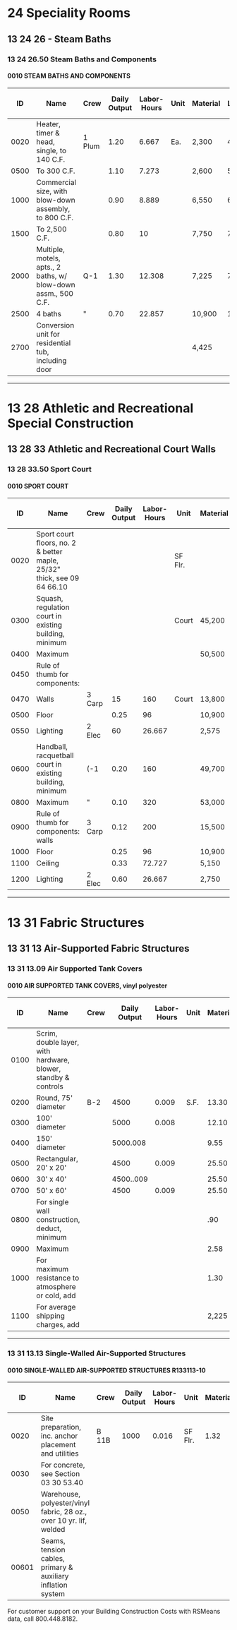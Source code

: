# 24 Speciality Rooms

## 13 24 26 - Steam Baths

### 13 24 26.50 Steam Baths and Components

#### 0010 STEAM BATHS AND COMPONENTS

| ID   | Name                                                                 | Crew     | Daily Output | Labor-Hours | Unit      | Material | Labor | Equipment | Total  | Total Incl O&P |
|------|----------------------------------------------------------------------|----------|--------------|-------------|-----------|----------|-------|-----------|--------|---------------|
| 0020 | Heater, timer & head, single, to 140 C.F.                            | 1 Plum   | 1.20         | 6.667       | Ea.       | 2,300    | 465   |           | 2,765  | 3,225         |
| 0500 | To 300 C.F.                                                          |          | 1.10         | 7.273       |           | 2,600    | 510   |           | 3,110  | 3,600         |
| 1000 | Commercial size, with blow-down assembly, to 800 C.F.                |          | 0.90         | 8.889       |           | 6,550    | 620   |           | 7,170  | 8,125         |
| 1500 | To 2,500 C.F.                                                        |          | 0.80         | 10          |           | 7,750    | 700   |           | 8,450  | 9,575         |
| 2000 | Multiple, motels, apts., 2 baths, w/ blow-down assm., 500 C.F.       | Q-1      | 1.30         | 12.308      |           | 7,225    | 775   |           | 8,000  | 9,100         |
| 2500 | 4 baths                                                              | "        | 0.70         | 22.857      |           | 10,900   | 1,425 |           | 12,325 | 14,200        |
| 2700 | Conversion unit for residential tub, including door                   |          |              |             |           | 4,425    |       |           | 4,425  | 4,875         |

---

# 13 28 Athletic and Recreational Special Construction

## 13 28 33 Athletic and Recreational Court Walls

### 13 28 33.50 Sport Court

#### 0010 SPORT COURT

| ID   | Name                                                                 | Crew     | Daily Output | Labor-Hours | Unit      | Material | Labor | Equipment | Total  | Total Incl O&P |
|------|----------------------------------------------------------------------|----------|--------------|-------------|-----------|----------|-------|-----------|--------|---------------|
| 0020 | Sport court floors, no. 2 & better maple, 25/32" thick, see 09 64 66.10 |          |              |             | SF Flr.   |          |       |           |        |               |
| 0300 | Squash, regulation court in existing building, minimum               |          |              |             | Court     | 45,200   |       |           | 45,200 | 49,700        |
| 0400 | Maximum                                                              |          |              |             |           | 50,500   |       |           | 50,500 | 55,500        |
| 0450 | Rule of thumb for components:                                        |          |              |             |           |          |       |           |        |               |
| 0470 | Walls                                                                | 3 Carp   | 15           | 160         | Court     | 13,800   | 9,000 |           | 22,800 | 28,600        |
| 0500 | Floor                                                                |          | 0.25         | 96          |           | 10,900   | 5,400 |           | 16,300 | 20,100        |
| 0550 | Lighting                                                             | 2 Elec   | 60           | 26.667      |           | 2,575    | 1,775 |           | 4,350  | 5,475         |
| 0600 | Handball, racquetball court in existing building, minimum            | (-1      | 0.20         | 160         |           | 49,700   | 8,575 |           | 58,275 | 67,500        |
| 0800 | Maximum                                                              | "        | 0.10         | 320         |           | 53,000   | 17,200|           | 70,200 | 83,500        |
| 0900 | Rule of thumb for components: walls                                  | 3 Carp   | 0.12         | 200         |           | 15,500   | 11,300|           | 26,800 | 33,800        |
| 1000 | Floor                                                                |          | 0.25         | 96          |           | 10,900   | 5,400 |           | 16,300 | 20,100        |
| 1100 | Ceiling                                                              |          | 0.33         | 72.727      |           | 5,150    | 4,100 |           | 9,250  | 11,800        |
| 1200 | Lighting                                                             | 2 Elec   | 0.60         | 26.667      |           | 2,750    | 1,775 |           | 4,525  | 5,650         |

---

# 13 31 Fabric Structures

## 13 31 13 Air-Supported Fabric Structures

### 13 31 13.09 Air Supported Tank Covers

#### 0010 AIR SUPPORTED TANK COVERS, vinyl polyester

| ID   | Name                                                                 | Crew     | Daily Output | Labor-Hours | Unit      | Material | Labor | Equipment | Total  | Total Incl O&P |
|------|----------------------------------------------------------------------|----------|--------------|-------------|-----------|----------|-------|-----------|--------|---------------|
| 0100 | Scrim, double layer, with hardware, blower, standby & controls       |          |              |             |           |          |       |           |        |               |
| 0200 | Round, 75' diameter                                                  | B-2      | 4500         | 0.009       | S.F.      | 13.30    | .41MM |           | 13.71  | 15.25         |
| 0300 | 100' diameter                                                        |          | 5000         | 0.008       |           | 12.10    | .37   |           | 12.47  | 13.85         |
| 0400 | 150' diameter                                                        |          | 5000.008     |             |           | 9.55     | .37   |           | 9.92   | 11.05         |
| 0500 | Rectangular, 20' x 20'                                               |          | 4500         | 0.009       |           | 25.50    | .41   |           | 25.91  | 29            |
| 0600 | 30' x 40'                                                            |          | 4500..009    |             |           | 25.50    | .41   |           | 25.91  | 29            |
| 0700 | 50' x 60'                                                            |          | 4500         | 0.009       |           | 25.50    | .41   |           | 25.91  | 12            |
| 0800 | For single wall construction, deduct, minimum                        |          |              |             |           | .90      |       |           | .90    | .99           |
| 0900 | Maximum                                                              |          |              |             |           | 2.58     |       |           | 2.58   | 2.84          |
| 1000 | For maximum resistance to atmosphere or cold, add                    |          |              |             |           | 1.30     |       |           | 1.30   | 1.43          |
| 1100 | For average shipping charges, add                                     |          |              |             |           | 2,225    |       |           | 2,225  | 2,450         |

---

### 13 31 13.13 Single-Walled Air-Supported Structures

#### 0010 SINGLE-WALLED AIR-SUPPORTED STRUCTURES R133113-10

| ID   | Name                                                                 | Crew     | Daily Output | Labor-Hours | Unit      | Material | Labor | Equipment | Total  | Total Incl O&P |
|------|----------------------------------------------------------------------|----------|--------------|-------------|-----------|----------|-------|-----------|--------|---------------|
| 0020 | Site preparation, inc. anchor placement and utilities                | B 11B    | 1000         | 0.016       | SF Flr.   | 1.32     | .82   | .45       | 2.59   | 3.16          |
| 0030 | For concrete, see Section 03 30 53.40                                |          |              |             |           |          |       |           |        |               |
| 0050 | Warehouse, polyester/vinyl fabric, 28 oz., over 10 yr. lif, welded   |          |              |             |           |          |       |           |        |               |
| 00601| Seams, tension cables, primary & auxiliary inflation system          |          |              |             |           |          |       |           |        |               |

For customer support on your Building Construction Costs with RSMeans data, call 800.448.8182.